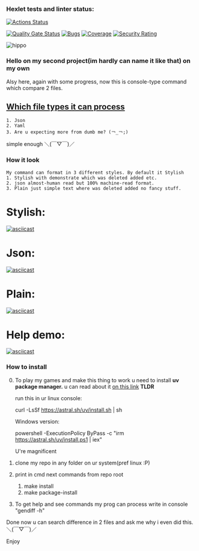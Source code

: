 ### Hexlet tests and linter status:
[![Actions Status](https://github.com/Velsych/python-project-50/actions/workflows/hexlet-check.yml/badge.svg)](https://github.com/Velsych/python-project-50/actions)

[![Quality Gate Status](https://sonarcloud.io/api/project_badges/measure?project=Velsych_python-project-50&metric=alert_status)](https://sonarcloud.io/summary/new_code?id=Velsych_python-project-50)
[![Bugs](https://sonarcloud.io/api/project_badges/measure?project=Velsych_python-project-50&metric=bugs)](https://sonarcloud.io/summary/new_code?id=Velsych_python-project-50)
[![Coverage](https://sonarcloud.io/api/project_badges/measure?project=Velsych_python-project-50&metric=coverage)](https://sonarcloud.io/summary/new_code?id=Velsych_python-project-50)
[![Security Rating](https://sonarcloud.io/api/project_badges/measure?project=Velsych_python-project-50&metric=security_rating)](https://sonarcloud.io/summary/new_code?id=Velsych_python-project-50)

![hippo](https://tenor.com/ru/view/cat-typing-on-keyboard---i'm-cooking-gif-17132887018908126710)

### **Hello on my second project(im hardly can name it like that) on my own**

Alsy here, again with some progress, now this is console-type command which compare 2 files.

## <ins> Which file types it can process </ins>

    1. Json
    2. Yaml
    3. Are u expecting more from dumb me? (￢_￢;)

simple enough 
＼(￣▽￣)／

### __**How it look**__
    My command can format in 3 different styles. By default it Stylish
    1. Stylish with demonstrate which was deleted added etc.
    2. json almost-human read but 100% machine-read format.
    3. Plain just simple text where was deleted added no fancy stuff.

# Stylish:
[![asciicast](https://asciinema.org/a/5ey8M9XEixEWbxqcmP5TVT8DL.svg)](https://asciinema.org/a/5ey8M9XEixEWbxqcmP5TVT8DL)

# Json:
[![asciicast](https://asciinema.org/a/hP2Ec6ciqXstbmewU6gFdTMQX.svg)](https://asciinema.org/a/hP2Ec6ciqXstbmewU6gFdTMQX)

# Plain:
[![asciicast](https://asciinema.org/a/5j3ix3byJ6J2gKa5DhfmVKGnw.svg)](https://asciinema.org/a/5j3ix3byJ6J2gKa5DhfmVKGnw)

# Help demo:
[![asciicast](https://asciinema.org/a/8VP1k0W8tgEAhcsrjCP58u6fT.svg)](https://asciinema.org/a/8VP1k0W8tgEAhcsrjCP58u6fT)

### **How to install**
0. To play my games and make this thing to work u need to install **uv package manager.** u can read about it [on this link](https://docs.astral.sh/uv/#installation)
    **TLDR**
    

    run this in ur linux console:

    curl -LsSf https://astral.sh/uv/install.sh | sh


    Windows version:

    powershell -ExecutionPolicy ByPass -c "irm https://astral.sh/uv/install.ps1 | iex"

    U're magnificent

1. clone my repo in  any folder on ur system(pref linux :P) 

2. print in cmd next commands from repo root 
    1. make install
    2. make package-install

3. To get help and see commands my prog can process write in console "gendiff -h"


Done now u can search difference in 2 files and ask me why i even did this.＼(￣▽￣)／

Enjoy
